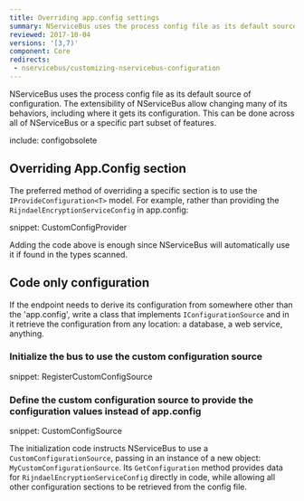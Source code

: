 ```yaml
---
title: Overriding app.config settings
summary: NServiceBus uses the process config file as its default source of configuration.
reviewed: 2017-10-04
versions: '[3,7)'
component: Core
redirects:
 - nservicebus/customizing-nservicebus-configuration
---
```


NServiceBus uses the process config file as its default source of configuration. The extensibility of NServiceBus allow changing many of its behaviors, including where it gets its configuration. This can be done across all of NServiceBus or a specific part subset of features.

include: configobsolete



## Overriding App.Config section

The preferred method of overriding a specific section is to use the `IProvideConfiguration<T>` model. For example, rather than providing the `RijndaelEncryptionServiceConfig` in app.config:

snippet: CustomConfigProvider

Adding the code above is enough since NServiceBus will automatically use it if found in the types scanned.


## Code only configuration

If the endpoint needs to derive its configuration from somewhere other than the 'app.config', write a class that implements `IConfigurationSource` and in it retrieve the configuration from any location: a database, a web service, anything.


### Initialize the bus to use the custom configuration source

snippet: RegisterCustomConfigSource


### Define the custom configuration source to provide the configuration values instead of app.config

snippet: CustomConfigSource

The initialization code instructs NServiceBus to use a `CustomConfigurationSource`, passing in an instance of a new object: `MyCustomConfigurationSource`. Its `GetConfiguration` method provides data for `RijndaelEncryptionServiceConfig` directly in code, while allowing all other configuration sections to be retrieved from the config file.
